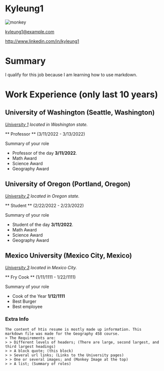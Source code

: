 # Kyleung1

![monkey](https://images.newscientist.com/wp-content/gallery/dn16832-snow-monkeys/p67_mam_0648_0010a_a5.gif)

kyleung1@example.com

http://www.linkedin.com/in/kyleung1

# Summary

I qualify for this job because I am learning how to use markdown.

# Work Experience (only last 10 years)

## University of Washington (Seattle, Washington)

*[University 1](https://www.washington.edu/) located in Washington state.*

** Professor ** (3/11/2022 - 3/13/2022)

Summary of your role

- Professor of the day **3/11/2022**.
- Math Award
- Science Award
- Geography Award

## University of Oregon (Portland, Oregon)
*[University 2](https://www.uoregon.edu/) located in Oregon state.*

** Student ** (2/22/2022 - 2/23/2022)

Summary of your role

- Student of the day **3/11/2022**.
- Math Award
- Science Award
- Geography Award

## Mexico University (Mexico City, Mexico)
*[University 3](https://uceap.universityofcalifornia.edu/programs/national-autonomous-university-mexico) located in Mexico City.*

** Fry Cook ** (1/11/1111 - 1/22/1111)

Summary of your role

- Cook of the Year **1/12/1111**
- Best Burger
- Best employee

[University 1]: https://www.washington.edu/
[University 2]: https://www.uoregon.edu/
[University 3]: https://uceap.universityofcalifornia.edu/programs/national-autonomous-university-mexico

### Extra Info
```
The content of htis resume is mostly made up information. This markdown file was made for the Geography 458 course.
> The Requirements are:
> > Different levels of headers; (There are large, second largest, and third largest headings)
> > A block quote; (this block)
> > Several url links; (Links to the University pages)
> > One or several images; and (Monkey Image at the top)
> > A list; (Summary of roles)
```